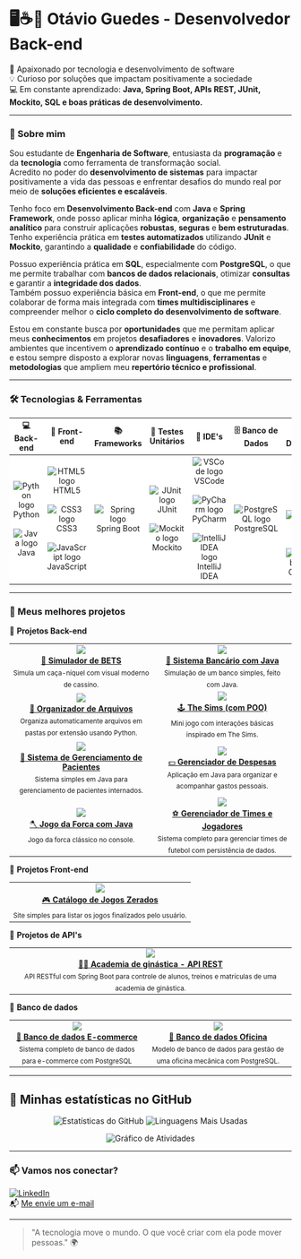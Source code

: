 # 🖥☕🍃 Otávio Guedes - Desenvolvedor Back-end

🚀 Apaixonado por tecnologia e desenvolvimento de software  
💡 Curioso por soluções que impactam positivamente a sociedade  
💻 Em constante aprendizado: **Java, Spring Boot, APIs REST, JUnit, Mockito, SQL e boas práticas de desenvolvimento.**

---

### 🧠 Sobre mim

Sou estudante de **Engenharia de Software**, entusiasta da **programação** e da **tecnologia** como ferramenta de transformação social.  
Acredito no poder do **desenvolvimento de sistemas** para impactar positivamente a vida das pessoas e enfrentar desafios do mundo real por meio de **soluções eficientes e escaláveis**.

Tenho foco em **Desenvolvimento Back-end** com **Java** e **Spring Framework**, onde posso aplicar minha **lógica**, **organização** e **pensamento analítico** para construir aplicações **robustas**, **seguras** e **bem estruturadas**.  
Tenho experiência prática em **testes automatizados** utilizando **JUnit** e **Mockito**, garantindo a **qualidade** e **confiabilidade** do código.

Possuo experiência prática em **SQL**, especialmente com **PostgreSQL**, o que me permite trabalhar com **bancos de dados relacionais**, otimizar **consultas** e garantir a **integridade dos dados**.  
Também possuo experiência básica em **Front-end**, o que me permite colaborar de forma mais integrada com **times multidisciplinares** e compreender melhor o **ciclo completo do desenvolvimento de software**.

Estou em constante busca por **oportunidades** que me permitam aplicar meus **conhecimentos** em projetos **desafiadores** e **inovadores**. Valorizo ambientes que incentivem o **aprendizado contínuo** e o **trabalho em equipe**, e estou sempre disposto a explorar novas **linguagens**, **ferramentas** e **metodologias** que ampliem meu **repertório técnico e profissional**.

---

### 🛠️ Tecnologias & Ferramentas

<div align="center">

<table style="background-color: white; border-collapse: collapse; width: 100%;">
  <thead>
    <tr>
      <th width="10%">💻 Back-end</th>
      <th width="10%">🎨 Front-end</th>
      <th width="10%">📚 Frameworks</th>
      <th width="10%">🧪 Testes Unitários</th>
      <th width="10%">🧰 IDE's</th>
      <th width="10%">🗄️ Banco de Dados</th>
      <th width="10%">☁️ DevOps</th>
      <th width="10%">⚙️ Build Tools</th>
      <th width="10%">🧪 Outras Tecnologias</th>
      <th width="10%">🎯 Em Aprendizado</th>
    </tr>
  </thead>
  <tbody>
    <tr>
      <td align="center">
        <img src="https://cdn.jsdelivr.net/gh/devicons/devicon/icons/python/python-original.svg" width="50" height="50" alt="Python logo" /><br>Python
        <br><br>
        <img src="https://cdn.jsdelivr.net/gh/devicons/devicon/icons/java/java-original.svg" width="50" height="50" alt="Java logo" /><br>Java
      </td>
      <td align="center">
        <img src="https://cdn.jsdelivr.net/gh/devicons/devicon/icons/html5/html5-original.svg" width="50" height="50" alt="HTML5 logo" /><br>HTML5
        <br><br>
        <img src="https://cdn.jsdelivr.net/gh/devicons/devicon/icons/css3/css3-original.svg" width="50" height="50" alt="CSS3 logo" /><br>CSS3
        <br><br>
        <img src="https://cdn.jsdelivr.net/gh/devicons/devicon/icons/javascript/javascript-original.svg" width="50" height="50" alt="JavaScript logo" /><br>JavaScript
      </td>
      <td align="center">
        <img src="https://cdn.jsdelivr.net/gh/devicons/devicon/icons/spring/spring-original.svg" width="50" height="50" alt="Spring logo" /><br>Spring Boot
      </td>
      <td align="center">
        <img src="https://cdn.jsdelivr.net/gh/devicons/devicon/icons/java/java-original.svg" width="50" height="50" alt="JUnit logo" /><br>JUnit
        <br><br>
        <img src="https://cdn.jsdelivr.net/gh/devicons/devicon/icons/java/java-original.svg" width="50" height="50" alt="Mockito logo" /><br>Mockito
      </td>
      <td align="center">
        <img src="https://cdn.jsdelivr.net/gh/devicons/devicon/icons/vscode/vscode-original.svg" width="50" height="50" alt="VSCode logo" /><br>VSCode
        <br><br>
        <img src="https://cdn.jsdelivr.net/gh/devicons/devicon/icons/pycharm/pycharm-original.svg" width="50" height="50" alt="PyCharm logo" /><br>PyCharm
        <br><br>
        <img src="https://cdn.jsdelivr.net/gh/devicons/devicon/icons/intellij/intellij-original.svg" width="50" height="50" alt="IntelliJ IDEA logo" /><br>IntelliJ IDEA
      </td>
      <td align="center">
        <img src="https://cdn.jsdelivr.net/gh/devicons/devicon/icons/postgresql/postgresql-original.svg" width="50" height="50" alt="PostgreSQL logo" /><br>PostgreSQL
      </td>
      <td align="center">
        <img src="./assets/logos/AWS.png" width="50" height="50" alt="AWS logo" /><br>AWS
        <br><br>
        <img src="https://cdn.jsdelivr.net/gh/devicons/devicon/icons/git/git-original.svg" width="50" height="50" alt="Git logo" /><br>Git
        <br><br>
        <img src="https://cdn.jsdelivr.net/gh/devicons/devicon/icons/github/github-original.svg" width="50" height="50" alt="GitHub logo" /><br>GitHub
      </td>
      <td align="center">
        <img src="./assets/logos/Gradle.png" width="50" height="50" alt="Gradle logo" /><br>Gradle
        <br><br>
        <img src="https://upload.wikimedia.org/wikipedia/commons/5/52/Apache_Maven_logo.svg" width="50" height="50" alt="Maven logo" /><br>Maven
      </td>
      <td align="center">
        <img src="./assets/logos/ChatGPT.png" width="50" height="50" alt="ChatGPT logo" /><br>ChatGPT
        <br><br>
        <img src="./assets/logos/Claude.png" width="50" height="50" alt="Claude logo" /><br>Claude
        <br><br>
        <img src="https://cdn.jsdelivr.net/gh/devicons/devicon/icons/windows8/windows8-original.svg" width="50" height="50" alt="Windows logo" /><br>Windows
      </td>
      <td align="center">
        <img src="./assets/logos/docker.png" width="50" height="50" alt="Docker logo" /><br>Docker
        <br><br>
        <img src="./assets/logos/n8n.png" width="50" height="50" alt="n8n logo" /><br>n8n
      </td>
    </tr>
  </tbody>
</table>

</div>

---

### 🚀 Meus melhores projetos

🧠 **Projetos Back-end**
<table>
  <tr>
    <td align="center">
      <a href="https://github.com/PandaLoko27/SimuladorDeBETS">
        <img src="https://img.shields.io/badge/-Simulador%20de%20BETS-111?style=for-the-badge&logo=python&logoColor=white" />
        <br/> 🎰 <strong>Simulador de BETS</strong>
      </a>
      <br/>
      <sub>Simula um caça-níquel com visual moderno de cassino.</sub>
    </td>
    <td align="center">
      <a href="https://github.com/PandaLoko27/sistema-bancario-java-poo">
        <img src="https://img.shields.io/badge/-Sistema%20Bancário-ED8B00?style=for-the-badge&logo=java&logoColor=white" />
        <br/> 🏦 <strong>Sistema Bancário com Java</strong>
      </a>
      <br/>
      <sub>Simulação de um banco simples, feito com Java.</sub>
    </td>
  </tr>
  <tr>
    <td align="center">
      <a href="https://github.com/PandaLoko27/Organizador-de-Arquivos-PYTHON-">
        <img src="https://img.shields.io/badge/-Organizador%20de%20Arquivos-306998?style=for-the-badge&logo=python&logoColor=white" />
        <br/> 🔧 <strong>Organizador de Arquivos</strong>
      </a>
      <br/>
      <sub>Organiza automaticamente arquivos em pastas por extensão usando Python.</sub>
    </td>
    <td align="center">
      <a href="https://github.com/PandaLoko27/TheSims-PYTHON">
        <img src="https://img.shields.io/badge/-The%20Sims%20(POO)-brightgreen?style=for-the-badge&logo=python&logoColor=white" />
        <br/> 🕹️ <strong>The Sims (com POO)</strong>
      </a>
      <br/>
      <sub>Mini jogo com interações básicas inspirado em The Sims.</sub>
    </td>
  </tr>
  <tr>
    <td align="center">
      <a href="https://github.com/PandaLoko27/Sistema_de_Gerenciamento_de_Pacientes---Java">
        <img src="https://img.shields.io/badge/-Sistema de Gerenciamento de pacientes-e34c26?style=for-the-badge&logo=java&logoColor=white" />
        <br/> 🏥 <strong>Sistema de Gerenciamento de Pacientes</strong>
      </a>
      <br/>
      <sub>Sistema simples em Java para gerenciamento de pacientes internados.</sub>
    </td>
    <td align="center">
      <a href="https://github.com/PandaLoko27/GerenciadorDeDespesas-JAVA">
        <img src="https://img.shields.io/badge/-Gerenciador%20de%20Despesas-brown?style=for-the-badge&logo=java&logoColor=white" />
        <br/> 💵 <strong>Gerenciador de Despesas</strong>
      </a>
      <br/>
      <sub>Aplicação em Java para organizar e acompanhar gastos pessoais.</sub>
    </td>
  </tr>
  <tr>
    <td align="center">
      <a href="https://github.com/PandaLoko27/JogoForca--JAVA">
        <img src="https://img.shields.io/badge/-Jogo%20da%20Forca-007396?style=for-the-badge&logo=java&logoColor=white" />
        <br/> 🪓 <strong>Jogo da Forca com Java</strong>
      </a>
      <br/>
      <sub>Jogo da forca clássico no console.</sub>
    </td>
    <td align="center">
      <a href="https://github.com/Otavio2704/Gerenciador-de-Times-e-Jogadores">
        <img src="https://img.shields.io/badge/-Gerenciador%20de%20Times-green?style=for-the-badge&logo=java&logoColor=white" />
        <br/> ⚽ <strong>Gerenciador de Times e Jogadores</strong>
      </a>
      <br/>
      <sub>Sistema completo para gerenciar times de futebol com persistência de dados.</sub>
    </td>
  </tr>
</table>

🎨 **Projetos Front-end**
<table>
  <tr>
    <td align="center">
      <a href="https://github.com/PandaLoko27/Catalogo-de-jogos-zerados--HTML-CSS-JS">
        <img src="https://img.shields.io/badge/-Catálogo%20de%20Jogos-ff5722?style=for-the-badge&logo=javascript&logoColor=white" />
        <br/> 🎮 <strong>Catálogo de Jogos Zerados</strong>
      </a>
      <br/>
      <sub>Site simples para listar os jogos finalizados pelo usuário.</sub>
    </td>
  </tr>
</table>

🔌 **Projetos de API's**
<table>
  <tr>
    <td align="center">
      <a href="https://github.com/PandaLoko27/AcademiaGYM--APIrest">
        <img src="https://img.shields.io/badge/-API%20AcademiaGYM-6DB33F?style=for-the-badge&logo=spring&logoColor=pink" />
        <br/> 🏋️‍♂️ <strong>Academia de ginástica - API REST</strong>
      </a>
      <br/>
      <sub>API RESTful com Spring Boot para controle de alunos, treinos e matrículas de uma academia de ginástica.</sub>
    </td>
  </tr>
</table>

💾 **Banco de dados**
<table>
  <tr>
    <td align="center">
      <a href="https://github.com/Otavio2704/BancoDeDados--Ecommerce--PostgreSQL">
        <img src="https://cdn.jsdelivr.net/gh/devicons/devicon/icons/postgresql/postgresql-original.svg" width="40"/>
        <br/> 🛒 <strong>Banco de dados E-commerce</strong>
      </a>
      <br/>
      <sub>Sistema completo de banco de dados para e-commerce com PostgreSQL</sub>
    </td>
    <td align="center">
      <a href="https://github.com/Otavio2704/BancoDeDados--Oficina--PostgreSQL">
        <img src="https://cdn.jsdelivr.net/gh/devicons/devicon/icons/postgresql/postgresql-original.svg" width="40"/>
        <br/> 🔧 <strong>Banco de dados Oficina</strong>
      </a>
      <br/>
      <sub>Modelo de banco de dados para gestão de uma oficina mecânica com PostgreSQL.</sub>
    </td>
  </tr>
</table>


---

## 🚀 Minhas estatísticas no GitHub

<p align="center">
  <img height="180em" src="https://github-readme-stats.vercel.app/api?username=Otavio2704&show_icons=true&theme=merko&hide_border=false&custom_title=Estatísticas%20do%20GitHub" alt="Estatísticas do GitHub"/>
  <img height="180em" src="https://github-readme-stats.vercel.app/api/top-langs/?username=Otavio2704&layout=compact&theme=merko&hide_border=false&custom_title=Linguagens%20Mais%20Usadas" alt="Linguagens Mais Usadas"/>
</p>

<p align="center">
  <img src="https://github-readme-activity-graph.vercel.app/graph?username=Otavio2704&radius=16&theme=merko&area=true&order=5&hide_border=false&hide_title=false&custom_title=Gráfico%20de%20Atividades" alt="Gráfico de Atividades">
</p>

---

### 📫 Vamos nos conectar?

[![LinkedIn](https://img.shields.io/badge/LinkedIn-0077B5?logo=linkedin&logoColor=fff)](https://www.linkedin.com/in/otávio-guedes-27042007og/)  
📬 [Me envie um e-mail](mailto:otavioaredes62@gmail.com)

---

> "A tecnologia move o mundo. O que você criar com ela pode mover pessoas." 🌍
